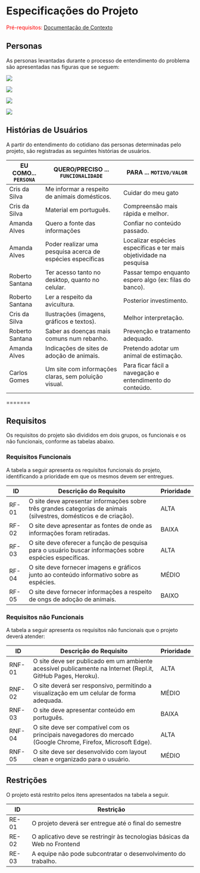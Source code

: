 # Especificações do Projeto

<span style="color:red">Pré-requisitos: <a href="1-Documentação de Contexto.md"> Documentação de Contexto</a></span>

## Personas

As personas levantadas durante o processo de entendimento do problema são apresentadas nas figuras que se seguem:	

  <img src="../src/img/Amanda-alves.png">
<p>
  </p> <img src="../src/img/Carlos-gomes.png">
<p>
  </p> <img src="../src/img/Roberto-santana.png">
<p>
  </p> <img src="../src/img/Cris-da-Silva.png"> 
<p>

## Histórias de Usuários

A partir do entendimento do cotidiano das personas determinadas pelo projeto, são registradas as seguintes histórias de usuários.


|EU COMO... `PERSONA`| QUERO/PRECISO ... `FUNCIONALIDADE`|  PARA ... `MOTIVO/VALOR`|
|--------------------|----------------------------------------|-------------------------|
|   Cris da Silva    |Me informar a respeito de animais domésticos.|Cuidar do meu gato|
|   Cris da Silva    |Material em português.|Compreensão mais rápida e melhor.|
|   Amanda Alves     |Quero a fonte das informações|Confiar no conteúdo passado.|Confiar no conteúdo passado.|
|   Amanda Alves     |Poder realizar uma pesquisa acerca de espécies específicas|Localizar espécies específicas e ter mais objetividade na pesquisa|
|   Roberto Santana  |Ter acesso tanto no desktop, quanto no celular.|Passar tempo enquanto espero algo (ex: filas do banco).|
|   Roberto Santana  |Ler a respeito da avicultura.|Posterior investimento.|
|   Cris da Silva    |Ilustrações (imagens, gráficos e textos).|Melhor interpretação.|
|   Roberto Santana  |Saber as doenças mais comuns num rebanho.|Prevenção e tratamento adequado.|
|   Amanda Alves     |Indicações de sites de adoção de animais.|Pretendo adotar um animal de estimação.|
|   Carlos Gomes     |Um site com informações claras, sem poluição visual.|Para ficar fácil a navegação e entendimento do conteúdo.|
=======


## Requisitos

Os requisitos do projeto são divididos em dois grupos, os funcionais e os não funcionais, conforme as tabelas abaixo.

### Requisitos Funcionais
A tabela a seguir apresenta os requisitos funcionais do projeto, identificando a prioridade em que os mesmos devem ser entregues.


|ID    | Descrição do Requisito  | Prioridade |
|------|-----------------------------------------|----|
|RF-01|O site deve apresentar informações sobre três grandes categorias de animais (silvestres, domésticos e de criação).| ALTA | 
|RF-02|O site deve apresentar as fontes de onde as informações foram retiradas.| BAIXA |
|RF-03|O site deve oferecer a função de pesquisa para o usuário buscar informações sobre espécies específicas.| ALTA |
|RF-04|O site deve fornecer imagens e gráficos junto ao conteúdo informativo sobre as espécies.| MÉDIO |
|RF-05|O site deve fornecer informações a respeito de ongs de adoção de animais.| BAIXO |


### Requisitos não Funcionais
A tabela a seguir apresenta os requisitos não funcionais que o projeto deverá atender:

| ID     | Descrição do Requisito                                                                                        | Prioridade |
| ------ | ------------------------------------------------------------------------------------------------------------- | ---------- |
| RNF-01 | O site deve ser publicado em um ambiente acessível publicamente na Internet (Repl.it, GitHub Pages, Heroku).  | ALTA       |
| RNF-02 | O site deverá ser responsivo, permitindo a visualização em um celular de forma adequada.                      | MÉDIO      |
| RNF-03 | O site deve apresentar conteúdo em português.                                                                 | BAIXA      |
| RNF-04 | O site deve ser compatível com os principais navegadores do mercado (Google Chrome, Firefox, Microsoft Edge). | ALTA       |
| RNF-05 | O site deve ser desenvolvido com layout clean e organizado para o usuário.                                    | MÉDIO      |

## Restrições

O projeto está restrito pelos itens apresentados na tabela a seguir.

| ID    | Restrição                                                                 |
| ----- | ------------------------------------------------------------------------- |
| RE-01 | O projeto deverá ser entregue até o final do semestre                     |
| RE-02 | O aplicativo deve se restringir às tecnologias básicas da Web no Frontend |
| RE-03 | A equipe não pode subcontratar o desenvolvimento do trabalho.             |
